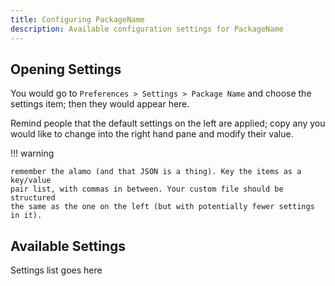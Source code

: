 ```yaml
---
title: Configuring PackageName
description: Available configuration settings for PackageName
---
```


## Opening Settings

You would go to `Preferences > Settings > Package Name` and choose the settings
item; then they would appear here.

Remind people that the default settings on the left are applied; copy any you
would like to change into the right hand pane and modify their value.

!!! warning

    remember the alamo (and that JSON is a thing). Key the items as a key/value
    pair list, with commas in between. Your custom file should be structured
    the same as the one on the left (but with potentially fewer settings in it).


## Available Settings

Settings list goes here